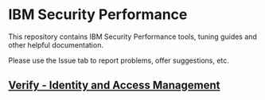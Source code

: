 # IBM Security Performance

This repository contains IBM Security Performance tools, tuning guides and other helpful documentation.

Please use the Issue tab to report problems, offer suggestions, etc.

## [Verify - Identity and Access Management](IAM)
